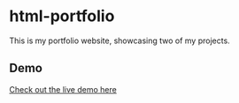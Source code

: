 # html-portfolio
This is my portfolio website, showcasing two of my projects.

## Demo
[Check out the live demo here](https://subhrangsu90.github.io/html-portfolio/)
